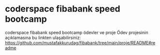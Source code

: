 # coderspace fibabank speed bootcamp
coderspace fibabank speed bootcamp ödevler ve proje
Ödev projesinin açıklamasına bu linkten ulaşabilirsiniz: https://github.com/mustafakkurudag/fibabank/tree/main/proje/README#readme
